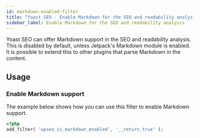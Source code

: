 ```yaml
---
id: markdown-enabled-filter
title: "Yoast SEO - Enable Markdown for the SEO and readability analysis"
sidebar_label: Enable Markdown for the SEO and readability analysis
---
```

Yoast SEO can offer Markdown support in the SEO and readability analysis. This is disabled by default, unless Jetpack's Markdown module is enabled. It is possible to extend this to other plugins that parse Markdown in the content.

## Usage
### Enable Markdown support

The example below shows how you can use this filter to enable Markdown support.
```php
<?php
add_filter( 'wpseo_is_markdown_enabled', '__return_true' );
```
